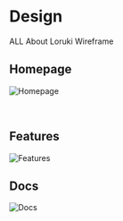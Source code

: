 # Design

ALL About Loruki Wireframe

## Homepage 

![Homepage](https://github.com/HYF-Class20/agile-development-group2-loruki/blob/planning/design-md/planning/assets/home.jpg?raw=true)

</br>

## Features 

![Features](https://github.com/HYF-Class20/agile-development-group2-loruki/blob/planning/design-md/planning/assets/features.jpg?raw=true)
</br>

## Docs 

![Docs](https://github.com/HYF-Class20/agile-development-group2-loruki/blob/planning/design-md/planning/assets/docs.jpg?raw=true)
</br>
